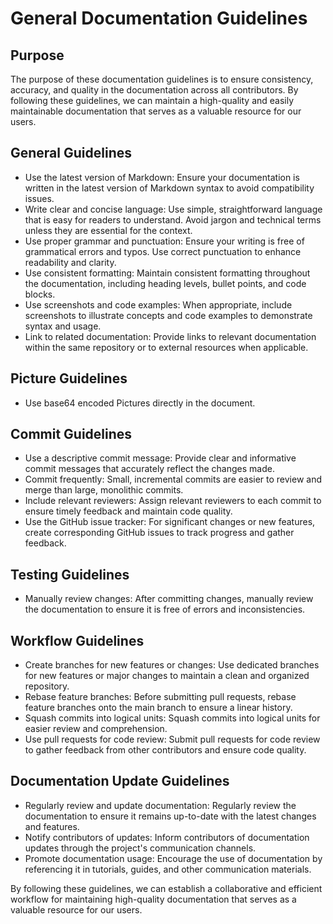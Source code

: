 # General Documentation Guidelines

## Purpose

The purpose of these documentation guidelines is to ensure consistency, accuracy, and quality in the documentation across all contributors. By following these guidelines, we can maintain a high-quality and easily maintainable documentation that serves as a valuable resource for our users.

## General Guidelines

- Use the latest version of Markdown: Ensure your documentation is written in the latest version of Markdown syntax to avoid compatibility issues.
- Write clear and concise language: Use simple, straightforward language that is easy for readers to understand. Avoid jargon and technical terms unless they are essential for the context.
- Use proper grammar and punctuation: Ensure your writing is free of grammatical errors and typos. Use correct punctuation to enhance readability and clarity.
- Use consistent formatting: Maintain consistent formatting throughout the documentation, including heading levels, bullet points, and code blocks.
- Use screenshots and code examples: When appropriate, include screenshots to illustrate concepts and code examples to demonstrate syntax and usage.
- Link to related documentation: Provide links to relevant documentation within the same repository or to external resources when applicable.

## Picture Guidelines

- Use base64 encoded Pictures directly in the document. 

## Commit Guidelines

- Use a descriptive commit message: Provide clear and informative commit messages that accurately reflect the changes made.
- Commit frequently: Small, incremental commits are easier to review and merge than large, monolithic commits.
- Include relevant reviewers: Assign relevant reviewers to each commit to ensure timely feedback and maintain code quality.
- Use the GitHub issue tracker: For significant changes or new features, create corresponding GitHub issues to track progress and gather feedback.

## Testing Guidelines

- Manually review changes: After committing changes, manually review the documentation to ensure it is free of errors and inconsistencies.

## Workflow Guidelines

- Create branches for new features or changes: Use dedicated branches for new features or major changes to maintain a clean and organized repository.
- Rebase feature branches: Before submitting pull requests, rebase feature branches onto the main branch to ensure a linear history.
- Squash commits into logical units: Squash commits into logical units for easier review and comprehension.
- Use pull requests for code review: Submit pull requests for code review to gather feedback from other contributors and ensure code quality.

## Documentation Update Guidelines

- Regularly review and update documentation: Regularly review the documentation to ensure it remains up-to-date with the latest changes and features.
- Notify contributors of updates: Inform contributors of documentation updates through the project's communication channels.
- Promote documentation usage: Encourage the use of documentation by referencing it in tutorials, guides, and other communication materials.

By following these guidelines, we can establish a collaborative and efficient workflow for maintaining high-quality documentation that serves as a valuable resource for our users.